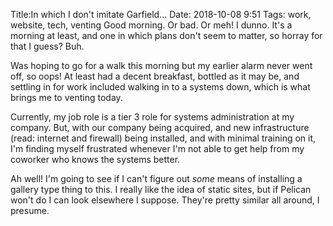 Title:In which I don't imitate Garfield...
Date: 2018-10-08 9:51
Tags: work, website, tech, venting
Good morning. Or bad. Or meh! I dunno. It's a morning at least, and one in which plans don't seem to matter, so horray for that I guess? Buh.

Was hoping to go for a walk this morning but my earlier alarm never went off, so oops! At least had a decent breakfast, bottled as it may be, and settling in for work included walking in to a systems down, which is what brings me to venting today.

Currently, my job role is a tier 3 role for systems administration at my company. But, with our company being acquired, and new infrastructure (read: internet and firewall) being installed, and with minimal training on it, I'm finding myself frustrated whenever I'm not able to get help from my coworker who knows the systems better.

Ah well! I'm going to see if I can't figure out *some* means of installing a gallery type thing to this. I really like the idea of static sites, but if Pelican won't do I can look elsewhere I suppose. They're pretty similar all around, I presume.